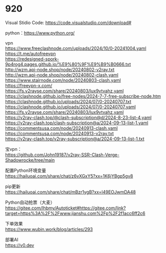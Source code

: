# 920

Visual Stidio Code: https://code.visualstudio.com/download#

python：https://www.python.org/

vpn
<br>
https://www.freeclashnode.com/uploads/2024/10/0-20241004.yaml
<br>
https://t.me/autofreevpn
<br>
https://redesigned-spork-9p4rog4.pages.github.io/%E9%80%9F%E9%B9%B0666.txt
<br>
http://wzm.api-node.shop/node/20240802-v2ray.txt
<br>
http://wzm.api-node.shop/node/20240802-clash.yaml
<br>
https://www.stairnode.com/node/20240803-clash.yaml
<br>
https://freevpn-x.com/
<br>
https://fs.v2rayse.com/share/20240803/lux9vtvahz.yaml
<br>
https://clashnode.github.io/free-nodes/2024-7-7-free-subscribe-node.htm
<br>
https://clashnode.github.io/uploads/2024/07/0-20240707.txt
<br>
https://clashnode.github.io/uploads/2024/07/0-20240707.yaml
<br>
https://fs.v2rayse.com/share/20240803/lux9vtvahz.yaml
<br>
https://v2ray-clash.top/@clash-subscription@d/2024-8-23-list-4.yaml
<br>
https://v2ray-clash.top/clash-subscription@a/2024-09-13-list-1.yaml
<br>
https://commentsusa.com/node/20240913-clash.yaml
<br>
https://commentsusa.com/node/20240913-v2ray.txt
<br>
https://v2ray-clash.top/v2ray-subscription@a/2024-09-13-list-1.txt
<br>


宝vpn：<br>
https://github.com/John19187/v2ray-SSR-Clash-Verge-Shadowrocke/tree/main


配置Python环境变量<br>
https://hailuoai.com/share/chat/z6vXGxY5?xx=1K6jYBgp5gv8

pip更新<br>
https://hailuoai.com/share/chat/mBzr1ygB?xx=l49EOJwmDA48

Python自动抢票（大麦）<br>
https://gitee.com/lhbmy/Autoticket#https://gitee.com/link?target=https%3A%2F%2Fwww.jianshu.com%2Fp%2F2f1acc6ff2c6

下单效果<br>
https://www.wubin.work/blog/articles/293

部署AI<br>
https://v0.dev

